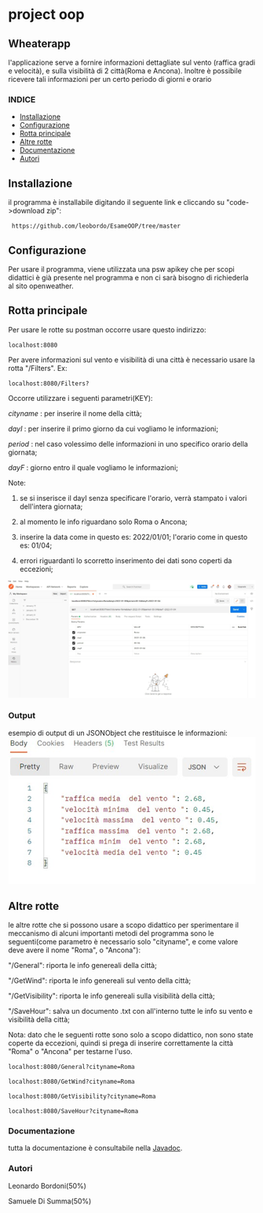 # project oop

## Wheaterapp

 l'applicazione serve a fornire informazioni dettagliate 
 sul vento (raffica gradi e velocità), e sulla visibilità di 2 città(Roma e Ancona).
 Inoltre è possibile ricevere tali informazioni per un certo periodo di giorni e orario

### INDICE


* [Installazione](#inst)
* [Configurazione](#config)
* [Rotta principale](#rp)
* [Altre rotte](#ar)
* [Documentazione](#doc)
* [Autori](#Autori)


<a name="inst"></a>

## Installazione

il programma è installabile digitando il seguente link e cliccando su "code->download zip":
```
 https://github.com/leobordo/EsameOOP/tree/master  
```
<a name="config"></a>
## Configurazione

Per usare il programma, viene utilizzata una psw apikey che per scopi didattici è già presente nel programma e non ci sarà bisogno di richiederla 
al sito openweather.

<a name="rp"></a>
## Rotta principale
Per usare le rotte su postman occorre usare questo indirizzo:
```
localhost:8080 
```

Per avere informazioni sul vento e visibilità di una città è necessario usare la rotta "/Filters".
Ex:
```
localhost:8080/Filters?
```
Occorre utilizzare i seguenti parametri(KEY):

*cityname* : per inserire il nome della città;

*dayI* : per inserire il primo giorno da cui vogliamo le informazioni;

*period* : nel caso volessimo delle informazioni in uno specifico orario della giornata;

*dayF* : giorno entro il quale vogliamo le informazioni;



Note: 

1) se si inserisce il dayI senza specificare l'orario, verrà stampato i valori dell'intera giornata;

2) al momento  le info riguardano solo Roma o Ancona; 

3) inserire la data come in questo es: 2022/01/01; l'orario come in questo es: 01/04;

4) errori riguardanti lo scorretto inserimento dei dati sono coperti da eccezioni;

![alt text](https://github.com/leobordo/EsameOOP/blob/master/EsameOOP/foto%20readme/1.jpeg)
### Output
esempio di output di un JSONObject che restituisce le informazioni:
![alt text](https://github.com/leobordo/EsameOOP/blob/master/EsameOOP/foto%20readme/2.jpeg)
<a name="ar"></a>
## Altre rotte

le altre rotte che si possono usare a scopo didattico per sperimentare il meccanismo di alcuni importanti metodi del programma
sono le seguenti(come parametro è necessario solo "cityname", e come valore deve avere il nome "Roma", o "Ancona"):

"/General": riporta le info genereali della città;

"/GetWind": riporta le info genereali sul vento della città;

"/GetVisibility": riporta le info genereali sulla visibilità della città;
 
"/SaveHour": salva un documento .txt con all'interno tutte le info su vento e visibilità della città;

Nota: dato che le seguenti rotte sono solo a scopo didattico, non sono state coperte da eccezioni, quindi si prega di inserire correttamente la città "Roma" o "Ancona" per testarne l'uso.


```
localhost:8080/General?cityname=Roma
```
```
localhost:8080/GetWind?cityname=Roma
```
```
localhost:8080/GetVisibility?cityname=Roma
```
```
localhost:8080/SaveHour?cityname=Roma
```


<a name="doc"></a>
### Documentazione

tutta la documentazione è consultabile nella [Javadoc](https://github.com/leobordo/EsameOOP/blob/master/EsameOOP/doc).





<a name="Autori"></a>
### Autori

 Leonardo Bordoni(50%)
 
 Samuele Di Summa(50%)
